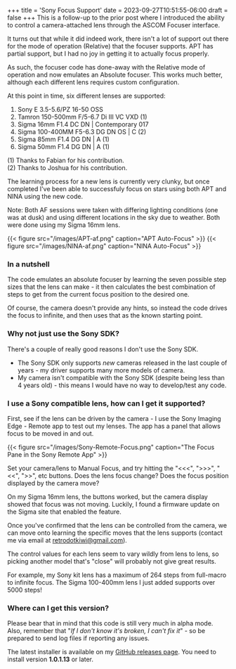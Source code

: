 +++
title = 'Sony Focus Support'
date = 2023-09-27T10:51:55-06:00
draft = false
+++
This is a follow-up to the prior post where I introduced the ability to control a camera-attached lens through the ASCOM Focuser interface.

It turns out that while it did indeed work, there isn't a lot of support out there for the mode of operation (Relative) that the focuser supports. APT has partial support, but I had no joy in getting it to actually focus properly.

As such, the focuser code has done-away with the Relative mode of operation and now emulates an Absolute focuser. This works much better, although each different lens requires custom configuration.

At this point in time, six different lenses are supported:

1. Sony E 3.5-5.6/PZ 16-50 OSS
2. Tamron 150-500mm F/5-6.7 Di III VC VXD (1)
3. Sigma 16mm F1.4 DC DN | Contemporary 017
4. Sigma 100-400MM F5-6.3 DG DN OS | C (2)
5. Sigma 85mm F1.4 DG DN | A (1)
6. Sigma 50mm F1.4 DG DN | A (1)

(1) Thanks to Fabian for his contribution.\
(2) Thanks to Joshua for his contribution.

The learning process for a new lens is currently very clunky, but once completed I've been able to successfuly focus on stars using both APT and NINA using the new code.

Note: Both AF sessions were taken with differing lighting conditions (one was at dusk) and using different locations in the sky due to weather. Both were done using my Sigma 16mm lens.

{{< figure src="/images/APT-af.png" caption="APT Auto-Focus" >}}
{{< figure src="/images/NINA-af.png" caption="NINA Auto-Focus" >}}

### In a nutshell

The code emulates an absolute focuser by learning the seven possible step sizes that the lens can make - it then calculates the best combination of steps to get from the current focus position to the desired one.

Of course, the camera doesn't provide any hints, so instead the code drives the focus to infinite, and then uses that as the known starting point.

### Why not just use the Sony SDK?

There's a couple of really good reasons I don't use the Sony SDK.

* The Sony SDK only supports *new* cameras released in the last couple of years - my driver supports many more models of camera.
* My camera isn't compatible with the Sony SDK (despite being less than 4 years old) - this means I would have no way to develop/test any code.

### I use a Sony compatible lens, how can I get it supported?

First, see if the lens can be driven by the camera - I use the Sony Imaging Edge - Remote app to test out my lenses.
The app has a panel that allows focus to be moved in and out.

{{< figure src="/images/Sony-Remote-Focus.png" caption="The Focus Pane in the Sony Remote App" >}}

Set your camera/lens to Manual Focus, and try hitting the "\<\<\<", "\>\>\>", "<<", ">>", etc buttons. Does the lens focus change? Does the focus position displayed by the camera move?

On my Sigma 16mm lens, the buttons worked, but the camera display showed that focus was not moving. Luckily, I found a firmware update on the Sigma site that enabled the feature.

Once you've confirmed that the lens can be controlled from the camera, we can move onto learning the specific moves that the lens supports (contact me via email at retrodotkiwi@gmail.com).

The control values for each lens seem to vary wildly from lens to lens, so picking another model that's "close" will probably not give great results.

For example, my Sony kit lens has a maximum of 264 steps from full-macro to infinite focus. The Sigma 100-400mm lens I just added supports over 5000 steps!

### Where can I get this version?

Please bear that in mind that this code is still very much in alpha mode. Also, remember that "*If I don't know it's broken, I can't fix it*" - so be prepared to send log files if reporting any issues.

The latest installer is available on my [GitHub releases page](https://github.com/dougforpres/ASCOMSonyCameraDriver/releases). You need to install version **1.0.1.13** or later.